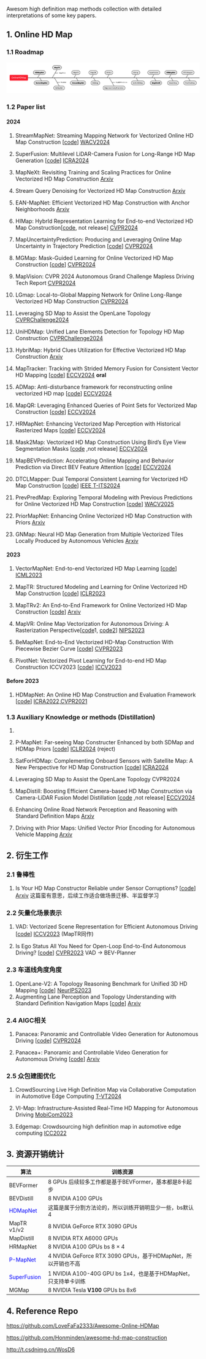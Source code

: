 Awesom high definition map methods collection with detailed interpretations of some key papers.

## 1. Online HD Map

### 1.1 Roadmap

![image-20240911151131406](HDMap_Survey.assets/image-20240911151131406.png)

### 1.2 Paper list

#### 2024

1. StreamMapNet: Streaming Mapping Network for Vectorized Online HD Map Construction [[code](https://github.com/yuantianyuan01/StreamMapNet)] [WACV2024](https://openaccess.thecvf.com/content/WACV2024/papers/Yuan_StreamMapNet_Streaming_Mapping_Network_for_Vectorized_Online_HD_Map_Construction_WACV_2024_paper.pdf)

2. SuperFusion: Multilevel LiDAR-Camera Fusion for Long-Range HD Map Generation [[code](https://github.com/haomo-ai/SuperFusion)] [ICRA2024](https://arxiv.org/pdf/2211.15656)
3. MapNeXt: Revisiting Training and Scaling Practices for Online Vectorized HD Map Construction [Arxiv](https://arxiv.org/abs/2401.07323)
4. Stream Query Denoising for Vectorized HD Map Construction [Arxiv](https://arxiv.org/abs/2401.09112)
5. EAN-MapNet: Efficient Vectorized HD Map Construction with Anchor Neighborhoods [Arxiv](https://arxiv.org/pdf/2402.18278)
6. HIMap: HybrId Representation Learning for End-to-end Vectorized HD Map Construction[[code](https://github.com/BritaryZhou/HIMap), not release] [CVPR2024](https://arxiv.org/abs/2403.08639)
7. MapUncertaintyPrediction: Producing and Leveraging Online Map Uncertainty in Trajectory Prediction [[code](https://github.com/alfredgu001324/MapUncertaintyPrediction)] [CVPR2024](https://arxiv.org/pdf/2403.16439)
8. MGMap: Mask-Guided Learning for Online Vectorized HD Map Construction [[code](https://github.com/xiaolul2/MGMap)] [CVPR2024](https://arxiv.org/abs/2404.00876)

9. MapVision: CVPR 2024 Autonomous Grand Challenge Mapless Driving Tech Report [CVPR2024](https://arxiv.org/abs/2406.10125)
10. LGmap: Local-to-Global Mapping Network for Online Long-Range Vectorized HD Map Construction [CVPR2024](https://arxiv.org/abs/2406.13988)
11. Leveraging SD Map to Assist the OpenLane Topology [CVPRChallenge2024](https://opendrivelab.github.io/Challenge%202024/mapless_XIAOMIEV.pdf)
12. UniHDMap: Unified Lane Elements Detection for Topology HD Map Construction [CVPRChallenge2024](https://opendrivelab.github.io/Challenge%202024/mapless_CrazyFriday.pdf)
13. HybriMap: Hybrid Clues Utilization for Effective Vectorized HD Map Construction [Arxiv](https://arxiv.org/abs/2404.11155)

14. MapTracker: Tracking with Strided Memory Fusion for Consistent Vector HD Mapping [[code](https://github.com/woodfrog/maptracker)] [ECCV2024](https://arxiv.org/abs/2403.15951) **oral**

15. ADMap: Anti-disturbance framework for reconstructing online vectorized HD map [[code](https://github.com/hht1996ok/ADMap)] [ECCV2024](https://arxiv.org/pdf/2403.15951)

16. MapQR: Leveraging Enhanced Queries of Point Sets for Vectorized Map Construction [[code](https://github.com/HXMap/MapQR)] [ECCV2024](https://arxiv.org/pdf/2402.17430)

17. HRMapNet: Enhancing Vectorized Map Perception with Historical Rasterized Maps [[code](https://github.com/HXMap/HRMapNet)] [ECCV2024](https://arxiv.org/abs/2409.00620)

18. Mask2Map: Vectorized HD Map Construction Using Bird’s Eye View Segmentation Masks [[code](https://github.com/SehwanChoi0307/Mask2Map) ,not release] [ECCV2024](https://arxiv.org/pdf/2407.13517)

19. MapBEVPrediction: Accelerating Online Mapping and Behavior Prediction via Direct BEV Feature Attention [[code](https://github.com/alfredgu001324/MapBEVPrediction)] [ECCV2024](https://arxiv.org/abs/2407.06683)

20. DTCLMapper: Dual Temporal Consistent Learning for Vectorized HD Map Construction [[code](https://github.com/lynn-yu/DTCLMapper)] [IEEE T-ITS2024](https://arxiv.org/abs/2405.05518)

21. PrevPredMap: Exploring Temporal Modeling with Previous Predictions for Online Vectorized HD Map Construction [[code](https://github.com/pnnnnnnn/PrevPredMap)] [WACV2025](https://arxiv.org/abs/2407.17378)

22. PriorMapNet: Enhancing Online Vectorized HD Map Construction with Priors [Arxiv](https://www.arxiv.org/abs/2408.08802)

23. GNMap: Neural HD Map Generation from Multiple Vectorized Tiles Locally Produced by Autonomous Vehicles [Arxiv](https://www.arxiv.org/abs/2409.03445)


#### 2023

1. VectorMapNet: End-to-end Vectorized HD Map Learning [[code](https://github.com/Mrmoore98/VectorMapNet_code)] [ICML2023](https://arxiv.org/abs/2206.08920)

2. MapTR: Structured Modeling and Learning for Online Vectorized HD Map Construction [[code](https://github.com/hustvl/MapTR)] [ICLR2023](https://arxiv.org/abs/2208.14437)

3. MapTRv2: An End-to-End Framework for Online Vectorized HD Map Construction [[code](https://github.com/hustvl/MapTR/tree/maptrv2)] [Arxiv](https://arxiv.org/abs/2308.05736)

4. MapVR: Online Map Vectorization for Autonomous Driving: A Rasterization Perspective[[code](https://github.com/jiahaoLjh/MapVectorizationEvalToolkit)1, [code2](https://github.com/ZhangGongjie/MapVR)] [NIPS2023](https://arxiv.org/abs/2306.10502)

5. BeMapNet: End-to-End Vectorized HD-Map Construction With Piecewise Bezier Curve [[code](https://github.com/er-muyue/BeMapNet)] [CVPR2023](https://arxiv.org/pdf/2306.09700)

6. PivotNet: Vectorized Pivot Learning for End-to-end HD Map Construction ICCV2023 [[code](https://github.com/wenjie710/PivotNet)] [ICCV2023](https://arxiv.org/abs/2308.16477)


#### Before 2023

1. HDMapNet: An Online HD Map Construction and Evaluation Framework [[code](https://github.com/Tsinghua-MARS-Lab/HDMapNet)] [ICRA2022,CVPR2021](https://arxiv.org/abs/2107.06307)


### 1.3 Auxiliary Knowledge or methods (Distillation) 

1. 

2. P-MapNet: Far-seeing Map Constructer Enhanced by both SDMap and HDMap Priors [[code](https://github.com/jike5/P-MapNet)] [ICLR2024](https://arxiv.org/abs/2403.10521) (reject)

3. SatForHDMap: Complementing Onboard Sensors with Satellite Map: A New Perspective for HD Map Construction [[code](https://github.com/xjtu-cs-gao/SatforHDMap)] [ICRA2024](https://arxiv.org/pdf/2308.15427)

4. Leveraging SD Map to Assist the OpenLane Topology CVPR2024

5. MapDistill: Boosting Efficient Camera-based HD Map Construction via Camera-LiDAR Fusion Model Distillation [[code](https://github.com/Ricky-Developer/MapDistill) ,not release] [ECCV2024](https://arxiv.org/abs/2407.11682)

6. Enhancing Online Road Network Perception and Reasoning with Standard Definition Maps [Arxiv](https://www.arxiv.org/abs/2408.01471)

7. Driving with Prior Maps: Unified Vector Prior Encoding for Autonomous Vehicle Mapping [Arxiv](https://arxiv.org/abs/2409.05352v2)


## 2. 衍生工作

### 2.1 鲁棒性

1. Is Your HD Map Constructor Reliable under Sensor Corruptions? [[code](https://github.com/mapbench/toolkit)] [Arxiv](https://arxiv.org/abs/2406.12214) 这篇蛮有意思，后续工作适合做场景迁移、半监督学习


### 2.2 矢量化场景表示

1. VAD: Vectorized Scene Representation for Efficient Autonomous Driving [[code](https://github.com/hustvl/VAD)] [ICCV2023](https://arxiv.org/abs/2303.12077) (MapTR同作)

2. Is Ego Status All You Need for Open-Loop End-to-End Autonomous Driving? [[code](https://github.com/NVlabs/BEV-Planner)] [CVPR2023](https://arxiv.org/abs/2312.03031) VAD -> BEV-Planner


### 2.3 车道线角度角度

1. OpenLane-V2: A Topology Reasoning Benchmark for Unified 3D HD Mapping [[code](https://github.com/OpenDriveLab/OpenLane-V2)] [NeurIPS2023](https://arxiv.org/abs/2304.10440)
1. Augmenting Lane Perception and Topology Understanding with Standard Definition Navigation Maps [[code](https://github.com/NVlabs/SMERF)] [Arxiv](https://arxiv.org/abs/2311.04079v1)


### 2.4 AIGC相关

1. Panacea: Panoramic and Controllable Video Generation for Autonomous Driving [[code](https://panacea-ad.github.io/)] [CVPR2024](https://arxiv.org/abs/2311.16813)

2. Panacea+: Panoramic and Controllable Video Generation for Autonomous Driving [[code](https://panacea-ad.github.io/)] [Arxiv](https://arxiv.org/abs/2408.07605)


### 2.5 众包建图优化

1. CrowdSourcing Live High Definition Map via Collaborative Computation in Automotive Edge Computing [T-VT2024](https://ieeexplore.ieee.org/document/10508471)

2. VI-Map: Infrastructure-Assisted Real-Time HD Mapping for Autonomous Driving [MobiCom2023](https://yanzhenyu.com/assets/pdf/VI-Map-MobiCom23.pdf)

3. Edgemap: Crowdsourcing high definition map in automotive edge computing [ICC2022](https://arxiv.org/abs/2201.07973)




## 3. 资源开销统计

| 算法                                 | 训练资源                                                     |
| ------------------------------------ | ------------------------------------------------------------ |
| BEVFormer                            | 8 GPUs  后续较多工作都是基于BEVFormer，基本都是8卡起步       |
| BEVDistill                           | 8 NVIDIA A100 GPUs                                           |
| <font color=Blue>HDMapNet</font>     | 这篇是属于分割方法论的，所以训练开销明显少一些，bs默认4      |
| MapTR v1/v2                          | 8 NVIDIA GeForce RTX 3090 GPUs                               |
| MapDistill                           | 8 NVIDIA RTX A6000 GPUs                                      |
| HRMapNet                             | 8 NVIDIA A100 GPUs bs 8 × 4                                  |
| <font color=Blue>P-MapNet</font>     | 4 NVIDIA GeForce RTX 3090 GPUs，基于HDMapNet，所以开销也不高 |
| <font color=Blue>SuperFusion </font> | 1 NVIDIA A100-40G GPU bs 1x4，也是基于HDMapNet，只支持单卡训练 |
| MGMap                                | 8 NVIDIA Tesla **V100** GPUs bs 8x6                          |

## 4. Reference Repo

https://github.com/LoveFaFa2333/Awesome-Online-HDMap

https://github.com/Honminden/awesome-hd-map-construction

http://t.csdnimg.cn/WosD6
